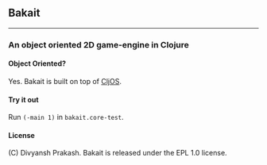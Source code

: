 ## Bakait
------------------------
### An object oriented 2D game-engine in Clojure

#### Object Oriented?
Yes. Bakait is built on top of [CljOS](http://github.com/divs1210/cljos).

#### Try it out
Run `(-main 1)` in `bakait.core-test`.

#### License
(C) Divyansh Prakash. Bakait is released under the EPL 1.0 license.
